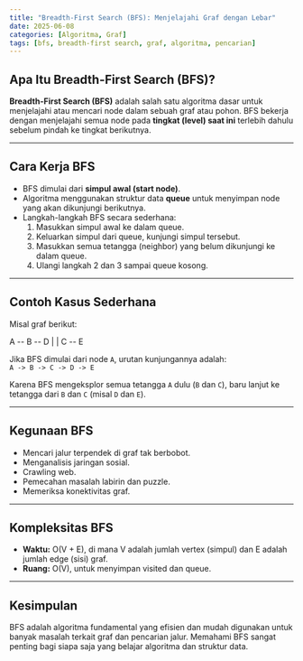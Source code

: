 ```yaml
---
title: "Breadth-First Search (BFS): Menjelajahi Graf dengan Lebar"
date: 2025-06-08
categories: [Algoritma, Graf]
tags: [bfs, breadth-first search, graf, algoritma, pencarian]
---
```


## Apa Itu Breadth-First Search (BFS)?

**Breadth-First Search (BFS)** adalah salah satu algoritma dasar untuk menjelajahi atau mencari node dalam sebuah graf atau pohon. BFS bekerja dengan menjelajahi semua node pada **tingkat (level) saat ini** terlebih dahulu sebelum pindah ke tingkat berikutnya.

---

## Cara Kerja BFS

- BFS dimulai dari **simpul awal (start node)**.
- Algoritma menggunakan struktur data **queue** untuk menyimpan node yang akan dikunjungi berikutnya.
- Langkah-langkah BFS secara sederhana:
  1. Masukkan simpul awal ke dalam queue.
  2. Keluarkan simpul dari queue, kunjungi simpul tersebut.
  3. Masukkan semua tetangga (neighbor) yang belum dikunjungi ke dalam queue.
  4. Ulangi langkah 2 dan 3 sampai queue kosong.

---

## Contoh Kasus Sederhana

Misal graf berikut:

A -- B -- D
| |
C -- E


Jika BFS dimulai dari node `A`, urutan kunjungannya adalah:  
`A -> B -> C -> D -> E`

Karena BFS mengeksplor semua tetangga `A` dulu (`B` dan `C`), baru lanjut ke tetangga dari `B` dan `C` (misal `D` dan `E`).

---

## Kegunaan BFS

- Mencari jalur terpendek di graf tak berbobot.
- Menganalisis jaringan sosial.
- Crawling web.
- Pemecahan masalah labirin dan puzzle.
- Memeriksa konektivitas graf.

---

## Kompleksitas BFS

- **Waktu:** O(V + E), di mana V adalah jumlah vertex (simpul) dan E adalah jumlah edge (sisi) graf.
- **Ruang:** O(V), untuk menyimpan visited dan queue.

---

## Kesimpulan

BFS adalah algoritma fundamental yang efisien dan mudah digunakan untuk banyak masalah terkait graf dan pencarian jalur. Memahami BFS sangat penting bagi siapa saja yang belajar algoritma dan struktur data.

